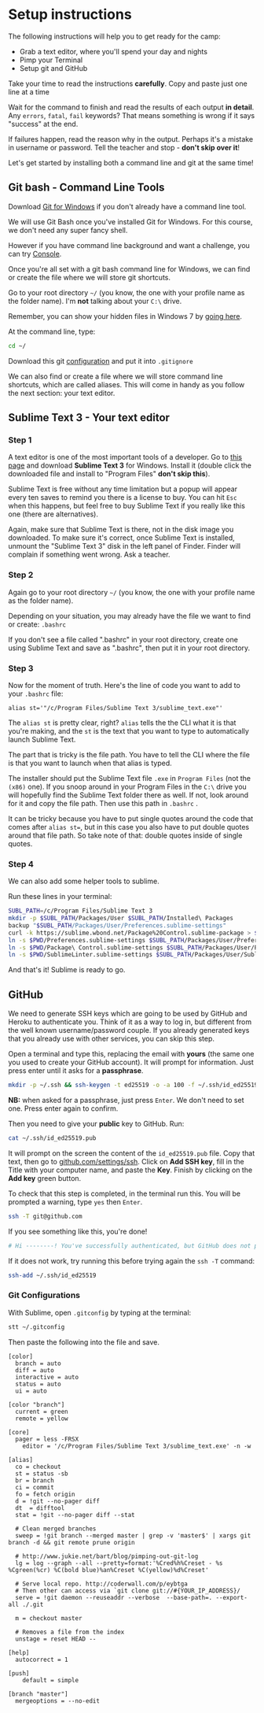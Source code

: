 # Setup instructions

The following instructions will help you to get ready for the camp:

- Grab a text editor, where you'll spend your day and nights
- Pimp your Terminal
- Setup git and GitHub

Take your time to read the instructions **carefully**. Copy and paste just one line at a time

Wait for the command to finish and read the results of each output **in detail**. Any `errors`, `fatal`, `fail` keywords? That means something is wrong if it says "success" at the end. 

If failures happen, read the reason why in the output. Perhaps it's a mistake in username or password. Tell the teacher and stop - **don't skip over it**!



Let's get started by installing both a command line and git at the same time!



## Git bash - Command Line Tools

Download [Git for Windows](http://git-scm.com/downloads) if you don't already have a command line tool. 

We will use Git Bash once you've installed Git for Windows. For this course, we don't need any super fancy shell. 

However if you have command line background and want a challenge, you can try [Console](http://sourceforge.net/projects/console/). 


Once you're all set with a git bash command line for Windows, we can find or create the file where we will store git shortcuts.

Go to your root directory `~/` (you know, the one with your profile name as the folder name). I'm **not** talking about your `C:\` drive. 

Remember, you can show your hidden files in Windows 7 by [going here](http://www.bleepingcomputer.com/tutorials/show-hidden-files-in-windows-7/). 

At the command line, type:
```bash
cd ~/
```

Download this git [configuration](https://raw.githubusercontent.com/lewagon/dotfiles/master/gitconfig) and put it into `.gitignore`

We can also find or create a file where we will store command line shortcuts, which are called aliases. This will come in handy as you follow the next section: your text editor.



## Sublime Text 3 - Your text editor

### Step 1

A text editor is one of the most important tools of a developer. Go to [this page](http://www.sublimetext.com/3) and download **Sublime Text 3** for Windows. Install it (double click the downloaded file and install to "Program Files" **don't skip this**). 

Sublime Text is free without any time limitation but a popup will appear every ten saves to remind you there is a license to buy. You can hit `Esc` when this happens, but feel free to buy Sublime Text if you really like this one (there are alternatives).

Again, make sure that Sublime Text is there, not in the disk image you downloaded. To make sure it's correct, once Sublime Text is installed, unmount the "Sublime Text 3" disk in the left panel of Finder. Finder will complain if something went wrong. Ask a teacher.

### Step 2

Again go to your root directory `~/` (you know, the one with your profile name as the folder name).

Depending on your situation, you may already have the file we want to find or create: `.bashrc` 

If you don't see a file called ".bashrc" in your root directory, create one using Sublime Text and save as ".bashrc", then put it in your root directory.

### Step 3

Now for the moment of truth. Here's the line of code you want to add to your `.bashrc` file:

```
alias st='"/c/Program Files/Sublime Text 3/sublime_text.exe"'
```

The `alias st` is pretty clear, right? `alias` tells the the CLI what it is that you're making, and the `st` is the text that you want to type to automatically launch Sublime Text. 

The part that is tricky is the file path. You have to tell the CLI where the file is that you want to launch when that alias is typed. 

The installer should put the Sublime Text file `.exe` in `Program Files` (not the `(x86)` one). If you snoop around in your Program Files in the `C:\` drive you will hopefully find the Sublime Text folder there as well. If not, look around for it and copy the file path. Then use this path in `.bashrc` .

It can be tricky because you have to put single quotes around the code that comes after `alias st=`, but in this case you also have to put double quotes around that file path. So take note of that: double quotes inside of single quotes.


### Step 4

We can also add some helper tools to sublime.

Run these lines in your terminal:

```bash
SUBL_PATH=/c/Program Files/Sublime Text 3
mkdir -p $SUBL_PATH/Packages/User $SUBL_PATH/Installed\ Packages
backup "$SUBL_PATH/Packages/User/Preferences.sublime-settings"
curl -k https://sublime.wbond.net/Package%20Control.sublime-package > $SUBL_PATH/Installed\ Packages/Package\ Control.sublime-package
ln -s $PWD/Preferences.sublime-settings $SUBL_PATH/Packages/User/Preferences.sublime-settings
ln -s $PWD/Package\ Control.sublime-settings $SUBL_PATH/Packages/User/Package\ Control.sublime-settings
ln -s $PWD/SublimeLinter.sublime-settings $SUBL_PATH/Packages/User/SublimeLinter.sublime-settings
```



And that's it! Sublime is ready to go. 



## GitHub

We need to generate SSH keys which are going to be used by GitHub and Heroku to authenticate you. Think of it as a way to log in, but different from the well known username/password couple. If you already generated keys that you already use with other services, you can skip this step.

Open a terminal and type this, replacing the email with **yours** (the same one you used to create your GitHub account). It will prompt for information. Just press enter until it asks for a **passphrase**. 

```bash
mkdir -p ~/.ssh && ssh-keygen -t ed25519 -o -a 100 -f ~/.ssh/id_ed25519 -C "TYPE_YOUR_EMAIL@HERE.com"
```

**NB:** when asked for a passphrase, just press `Enter`. We don't need to set one. Press enter again to confirm. 

Then you need to give your **public** key to GitHub. Run:

```bash
cat ~/.ssh/id_ed25519.pub
```

It will prompt on the screen the content of the `id_ed25519.pub` file. Copy that text, then go to [github.com/settings/ssh](https://github.com/settings/ssh). Click on **Add SSH key**, fill in the Title with your computer name, and paste the **Key**. Finish by clicking on the **Add key** green button.

To check that this step is completed, in the terminal run this. You will be prompted a warning, type `yes` then `Enter`.

```bash
ssh -T git@github.com
```

If you see something like this, you're done!

```bash
# Hi --------! You've successfully authenticated, but GitHub does not provide shell access
```

If it does not work, try running this before trying again the `ssh -T` command:

```bash
ssh-add ~/.ssh/id_ed25519
```

### Git Configurations


With Sublime, open `.gitconfig` by typing at the terminal:

``` bash
stt ~/.gitconfig
```

Then paste the following into the file and save.

```
[color]
  branch = auto
  diff = auto
  interactive = auto
  status = auto
  ui = auto

[color "branch"]
  current = green
  remote = yellow

[core]
  pager = less -FRSX
	editor = '/c/Program Files/Sublime Text 3/sublime_text.exe' -n -w

[alias]
  co = checkout
  st = status -sb
  br = branch
  ci = commit
  fo = fetch origin
  d = !git --no-pager diff
  dt  = difftool
  stat = !git --no-pager diff --stat

  # Clean merged branches
  sweep = !git branch --merged master | grep -v 'master$' | xargs git branch -d && git remote prune origin

  # http://www.jukie.net/bart/blog/pimping-out-git-log
  lg = log --graph --all --pretty=format:'%Cred%h%Creset - %s %Cgreen(%cr) %C(bold blue)%an%Creset %C(yellow)%d%Creset'

  # Serve local repo. http://coderwall.com/p/eybtga
  # Then other can access via `git clone git://#{YOUR_IP_ADDRESS}/
  serve = !git daemon --reuseaddr --verbose  --base-path=. --export-all ./.git

  m = checkout master

  # Removes a file from the index
  unstage = reset HEAD --

[help]
  autocorrect = 1

[push]
	default = simple

[branch "master"]
  mergeoptions = --no-edit
```
